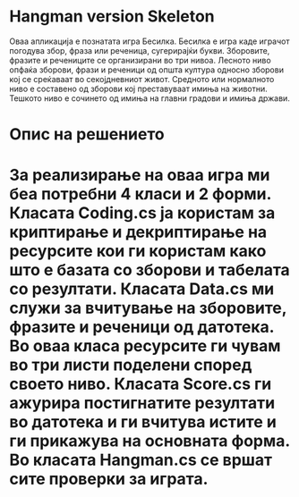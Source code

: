 Hangman version Skeleton
=======

Оваа апликација е познатата игра Бесилка. Бесилка е игра каде играчот погодува збор, фраза или реченица,
сугерирајќи букви. Зборовите, фразите и речениците се организирани во три нивоа. Лесното ниво опфаќа зборови, фрази и
реченици од општа култура односно зборови кој се среќаваат во секојдневниот живот. Средното или нормалното ниво 
е составено од зборови кој преставуваат имиња на животни. Тешкото ниво е сочинето од имиња на главни градови и имиња
држави.

<h1>Опис на решението<h1>
За реализирање на оваа игра ми беа потребни 4 класи и 2 форми. Класата Coding.cs ја користам за криптирање и декриптирање
на ресурсите кои ги користам како што е базата со зборови и табелата со резултати. Класата Data.cs ми служи за вчитување
на зборовите, фразите и реченици од датотека. Во оваа класа ресурсите ги чувам во три листи поделени според своето ниво.
Класата Score.cs ги ажурира постигнатите резултати во датотека и ги вчитува истите и ги прикажува на основната форма.
Во класата Hangman.cs се вршат сите проверки за играта. 
